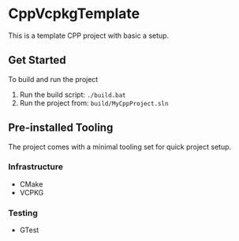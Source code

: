 # CppVcpkgTemplate

This is a template CPP project with basic a setup.

## Get Started

To build and run the project

1. Run the build script: `./build.bat`
2. Run the project from: `build/MyCppProject.sln`

## Pre-installed Tooling

The project comes with a minimal tooling set for quick project setup.

### Infrastructure

- CMake
- VCPKG

### Testing

- GTest
